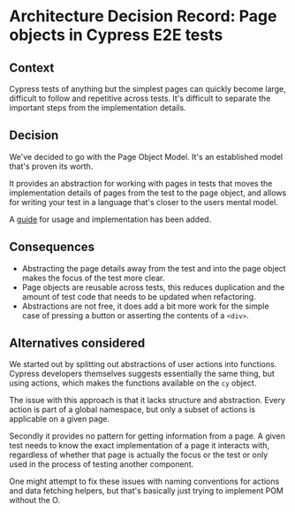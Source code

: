 # Architecture Decision Record: Page objects in Cypress E2E tests

## Context

Cypress tests of anything but the simplest pages can quickly become
large, difficult to follow and repetitive across tests. It's difficult
to separate the important steps from the implementation details.

## Decision

We've decided to go with the Page Object Model. It's an established
model that's proven its worth.

It provides an abstraction for working with pages in tests that moves
the implementation details of pages from the test to the page object,
and allows for writing your test in a language that's closer to the
users mental model.

A [guide](../page-objects.md) for usage and implementation has been
added.

## Consequences

* Abstracting the page details away from the test and into the page
  object makes the focus of the test more clear.
* Page objects are reusable across tests, this reduces duplication and
  the amount of test code that needs to be updated when refactoring.
* Abstractions are not free, it does add a bit more work for the
  simple case of pressing a button or asserting the contents of a
  `<div>`.

## Alternatives considered

We started out by splitting out abstractions of user actions into
functions. Cypress developers themselves suggests essentially the same
thing, but using actions, which makes the functions available on the
`cy` object.

The issue with this approach is that it lacks structure and
abstraction. Every action is part of a global namespace, but only a
subset of actions is applicable on a given page.

Secondly it provides no pattern for getting information from a page. A
given test needs to know the exact implementation of a page it
interacts with, regardless of whether that page is actually the focus
or the test or only used in the process of testing another component.

One might attempt to fix these issues with naming conventions for
actions and data fetching helpers, but that's basically just trying to
implement POM without the O.

